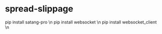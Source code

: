 # spread-slippage
pip install satang-pro \n
pip install websocket \n
pip install websocket_client \n
